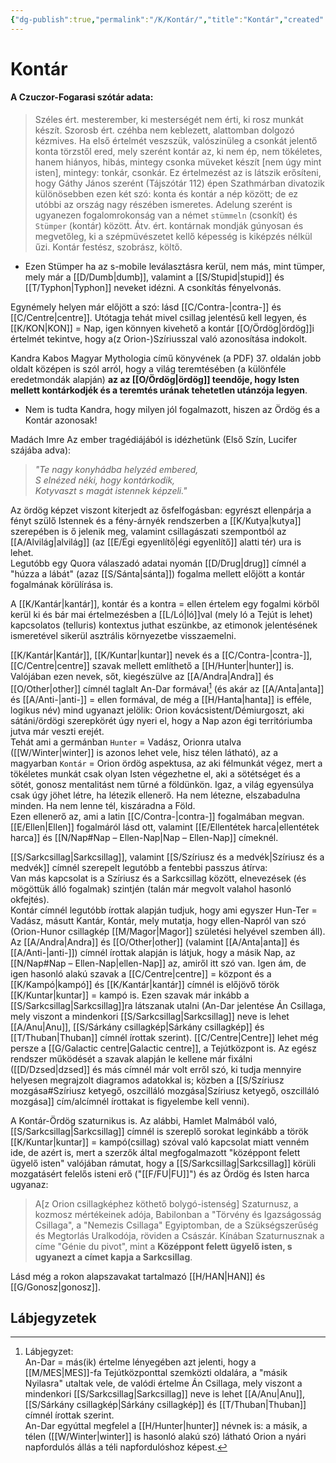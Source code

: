 ```yaml
---
{"dg-publish":true,"permalink":"/K/Kontár/","title":"Kontár","created":"2025-03-05T02:30","updated":"2025-06-08T01:08"}
---
```



# Kontár

#### A Czuczor-Fogarasi szótár adata:

> Széles ért. mesterember, ki mesterségét nem érti, ki rosz munkát készít. Szorosb ért. czéhba nem keblezett, alattomban dolgozó kézmives. Ha első értelmét veszszük, valószinüleg a csonkát jelentő konta törzstől ered, mely szerént kontár az, ki nem ép, nem tökéletes, hanem hiányos, hibás, mintegy csonka müveket készít \[nem úgy mint isten\], mintegy: tonkár, csonkár. Ez értelmezést az is látszik erősíteni, hogy Gáthy János szerént (Tájszótár 112) épen Szathmárban divatozik különösebben ezen két szó: konta és kontár a nép között; de ez utóbbi az ország nagy részében ismeretes. Adelung szerént is ugyanezen fogalomrokonság van a német `stümmeln` (csonkít) és `Stümper` (kontár) között. Átv. ért. kontárnak mondják gúnyosan és megvetőleg, ki a szépmüvészetet kellő képesség is kiképzés nélkül űzi. Kontár festész, szobrász, költő.
- Ezen Stümper ha az s-mobile leválasztásra kerül, nem más, mint tümper, mely már a [[D/Dumb\|dumb]], valamint a [[S/Stupid\|stupid]] és [[T/Typhon\|Typhon]] neveket idézni. A csonkítás fényelvonás.

Egynémely helyen már előjött a szó: lásd [[C/Contra-\|contra-]] és [[C/Centre\|centre]]. Utótagja tehát mivel csillag jelentésű kell legyen, és [[K/KON\|KON]] = Nap, igen könnyen kivehető a kontár [[O/Ördög\|ördög]]i értelmét tekintve, hogy a(z Orion-)Szíriusszal való azonosítása indokolt.  

Kandra Kabos Magyar Mythologia című könyvének (a PDF) 37. oldalán jobb oldalt középen is szól arról, hogy a világ teremtésében (a különféle eredetmondák alapján) **az az [[O/Ördög\|ördög]] teendője, hogy Isten mellett kontárkodjék és a teremtés urának tehetetlen utánzója legyen**.  
- Nem is tudta Kandra, hogy milyen jól fogalmazott, hiszen az Ördög és a Kontár azonosak!

Madách Imre Az ember tragédiájából is idézhetünk (Első Szín, Lucifer szájába adva):  
> *"Te nagy konyhádba helyzéd embered,  
> S elnézed néki, hogy kontárkodik,  
> Kotyvaszt s magát istennek képzeli."*

Az ördög képzet viszont kiterjedt az ősfelfogásban: egyrészt ellenpárja a fényt szülő Istennek és a fény-árnyék rendszerben a [[K/Kutya\|kutya]] szerepében is ő jelenik meg, valamint csillagászati szempontból az [[A/Alvilág\|alvilág]] (az [[E/Égi egyenlítő\|égi egyenlítő]] alatti tér) ura is lehet.  
Legutóbb egy Quora válaszadó adatai nyomán [[D/Drug\|drug]] címnél a "húzza a lábát" (azaz [[S/Sánta\|sánta]]) fogalma mellett előjött a kontár fogalmának körülírása is.  

A [[K/Kantár\|kantár]], kontár és a kontra = ellen értelem egy fogalmi körből kerül ki és bár mai értelmezésben a [[L/Ló\|ló]]val (mely ló a Tejút is lehet) kapcsolatos (telluris) kontextus juthat eszünkbe, az etimonok jelentésének ismeretével sikerül asztrális környezetbe visszaemelni.  

[[K/Kantár\|Kantár]], [[K/Kuntar\|kuntar]] nevek és a [[C/Contra-\|contra-]], [[C/Centre\|centre]] szavak mellett említhető a [[H/Hunter\|hunter]] is. Valójában ezen nevek, sőt, kiegészülve az [[A/Andra\|Andra]] és [[O/Other\|other]] címnél taglalt An-Dar formával[^1] (és akár az [[A/Anta\|anta]] és [[A/Anti-\|anti-]] = ellen formával, de még a [[H/Hanta\|hanta]] is efféle, logikus név) mind ugyanazt jelölik: Orion kovácsistent/Démiurgoszt, aki sátáni/ördögi szerepkörét úgy nyeri el, hogy a Nap azon égi territóriumba jutva már veszti erejét.  
Tehát ami a germánban `Hunter` = Vadász, Orionra utalva ([[W/Winter\|winter]] is azonos lehet vele, hisz télen látható), az a magyarban `Kontár` = Orion ördög aspektusa, az aki félmunkát végez, mert a tökéletes munkát csak olyan Isten végezhetne el, aki a sötétséget és a sötét, gonosz mentalitást nem tűrné a földünkön. Igaz, a világ egyensúlya csak úgy jöhet létre, ha létezik ellenerő. Ha nem létezne, elszabadulna minden. Ha nem lenne tél, kiszáradna a Föld.  
Ezen ellenerő az, ami a latin [[C/Contra-\|contra-]] fogalmában megvan. [[E/Ellen\|Ellen]] fogalmáról lásd ott, valamint [[E/Ellentétek harca\|ellentétek harca]] és [[N/Nap#Nap – Ellen-Nap\|Nap – Ellen-Nap]] címeknél.  

[[S/Sarkcsillag\|Sarkcsillag]], valamint [[S/Szíriusz és a medvék\|Szíriusz és a medvék]] címnél szerepelt legutóbb a fentebbi passzus átírva:  
Van más kapcsolat is a Szíriusz és a Sarkcsillag között, elnevezések (és mögöttük álló fogalmak) szintjén (talán már megvolt valahol hasonló okfejtés).  
Kontár címnél legutóbb írottak alapján tudjuk, hogy ami egyszer Hun-Ter = Vadász, másutt Kantár, Kontár, mely mutatja, hogy ellen-Napról van szó (Orion-Hunor csillagkép [[M/Magor\|Magor]] születési helyével szemben áll). Az [[A/Andra\|Andra]] és [[O/Other\|other]] (valamint [[A/Anta\|anta]] és [[A/Anti-\|anti-]]) címnél írottak alapján is látjuk, hogy a másik Nap, az [[N/Nap#Nap – Ellen-Nap\|ellen-Nap]] az, amiről itt szó van. Igen ám, de igen hasonló alakú szavak a [[C/Centre\|centre]] = központ és a [[K/Kampó\|kampó]] és [[K/Kantár\|kantár]] címnél is előjövő török [[K/Kuntar\|kuntar]] = kampó is. Ezen szavak már inkább a [[S/Sarkcsillag\|Sarkcsillag]]ra látszanak utalni (An-Dar jelentése Án Csillaga, mely viszont a mindenkori [[S/Sarkcsillag\|Sarkcsillag]] neve is lehet [[A/Anu\|Anu]], [[S/Sárkány csillagkép\|Sárkány csillagkép]] és [[T/Thuban\|Thuban]] címnél írottak szerint). [[C/Centre\|Centre]] lehet még persze a [[G/Galactic centre\|Galactic centre]], a Tejútközpont is. Az egész rendszer működését a szavak alapján le kellene már fixálni ([[D/Dzsed\|dzsed]] és más címnél már volt erről szó, ki tudja mennyire helyesen megrajzolt diagramos adatokkal is; közben a [[S/Szíriusz mozgása#Szíriusz ketyegő, oszcilláló mozgása\|Szíriusz ketyegő, oszcilláló mozgása]] cím/alcímnél írottakat is figyelembe kell venni).  

A Kontár-Ördög szaturnikus is. Az alábbi, Hamlet Malmából való, [[S/Sarkcsillag\|Sarkcsillag]] címnél is szereplő sorokat leginkább a török [[K/Kuntar\|kuntar]] = kampó(csillag) szóval való kapcsolat miatt venném ide, de azért is, mert a szerzők által megfogalmazott "középpont felett ügyelő isten" valójában rámutat, hogy a [[S/Sarkcsillag\|Sarkcsillag]] körüli mozgatásért felelős isteni erő ("[[F/FU\|FU]]") és az Ördög és Isten harca ugyanaz:  
> A\[z Orion csillagképhez köthető bolygó-istenség\] Szaturnusz, a kozmosz mértékeinek adója, Babilonban a "Törvény és Igazságosság Csillaga", a "Nemezis Csillaga" Egyiptomban, de a Szükségszerűség és Megtorlás Uralkodója, röviden a Császár. Kínában Szaturnusznak a címe "Génie du pivot", mint a **Középpont felett ügyelő isten, s ugyanezt a címet kapja a Sarkcsillag**.  

Lásd még a rokon alapszavakat tartalmazó [[H/HAN\|HAN]] és [[G/Gonosz\|gonosz]].  

## Lábjegyzetek

[^1]: Lábjegyzet:  
An-Dar = más(ik) értelme lényegében azt jelenti, hogy a [[M/MES\|MES]]-fa Tejútközponttal szemközti oldalára, a "másik Nyilasra" utaltak vele, de valódi értelme Án Csillaga, mely viszont a mindenkori [[S/Sarkcsillag\|Sarkcsillag]] neve is lehet [[A/Anu\|Anu]], [[S/Sárkány csillagkép\|Sárkány csillagkép]] és [[T/Thuban\|Thuban]] címnél írottak szerint.  
An-Dar egyúttal megfelel a [[H/Hunter\|hunter]] névnek is: a másik, a télen ([[W/Winter\|winter]] is hasonló alakú szó) látható Orion a nyári napfordulós állás a téli napfordulóshoz képest.  